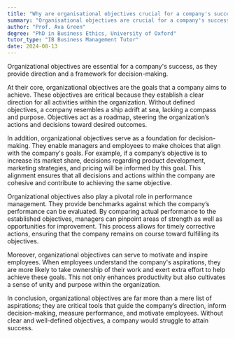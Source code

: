 ```yaml
---
title: "Why are organisational objectives crucial for a company's success?"
summary: "Organisational objectives are crucial for a company's success as they provide direction and a basis for decision-making."
author: "Prof. Ava Green"
degree: "PhD in Business Ethics, University of Oxford"
tutor_type: "IB Business Management Tutor"
date: 2024-08-13
---
```


Organizational objectives are essential for a company's success, as they provide direction and a framework for decision-making.

At their core, organizational objectives are the goals that a company aims to achieve. These objectives are critical because they establish a clear direction for all activities within the organization. Without defined objectives, a company resembles a ship adrift at sea, lacking a compass and purpose. Objectives act as a roadmap, steering the organization’s actions and decisions toward desired outcomes.

In addition, organizational objectives serve as a foundation for decision-making. They enable managers and employees to make choices that align with the company's goals. For example, if a company’s objective is to increase its market share, decisions regarding product development, marketing strategies, and pricing will be informed by this goal. This alignment ensures that all decisions and actions within the company are cohesive and contribute to achieving the same objective.

Organizational objectives also play a pivotal role in performance management. They provide benchmarks against which the company’s performance can be evaluated. By comparing actual performance to the established objectives, managers can pinpoint areas of strength as well as opportunities for improvement. This process allows for timely corrective actions, ensuring that the company remains on course toward fulfilling its objectives.

Moreover, organizational objectives can serve to motivate and inspire employees. When employees understand the company's aspirations, they are more likely to take ownership of their work and exert extra effort to help achieve these goals. This not only enhances productivity but also cultivates a sense of unity and purpose within the organization.

In conclusion, organizational objectives are far more than a mere list of aspirations; they are critical tools that guide the company’s direction, inform decision-making, measure performance, and motivate employees. Without clear and well-defined objectives, a company would struggle to attain success.
    